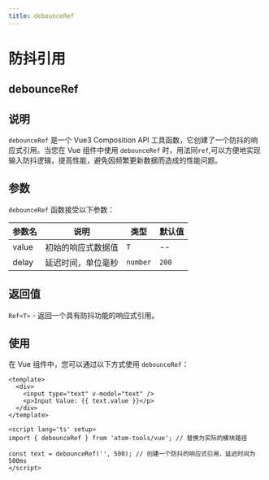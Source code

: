 ```yaml
---
title: debounceRef 
---
```


# 防抖引用

## debounceRef

## 说明

`debounceRef` 是一个 Vue3 Composition API 工具函数，它创建了一个防抖的响应式引用。当您在 Vue 组件中使用 `debounceRef` 时，用法同`ref`,可以方便地实现输入防抖逻辑，提高性能，避免因频繁更新数据而造成的性能问题。

## 参数

`debounceRef` 函数接受以下参数：

| 参数名 | 说明               | 类型    | 默认值 |
|--------|----------------------|---------|--------|
| value  | 初始的响应式数据值 | `T`     | --     |
| delay  | 延迟时间，单位毫秒 | `number` | `200`  |

## 返回值

`Ref<T>` - 返回一个具有防抖功能的响应式引用。

## 使用

在 Vue 组件中，您可以通过以下方式使用 `debounceRef`：

```vue
<template>
  <div>
    <input type="text" v-model="text" />
    <p>Input Value: {{ text.value }}</p>
  </div>
</template>

<script lang='ts' setup>
import { debounceRef } from 'atom-tools/vue'; // 替换为实际的模块路径

const text = debounceRef('', 500); // 创建一个防抖的响应式引用，延迟时间为 500ms
</script>